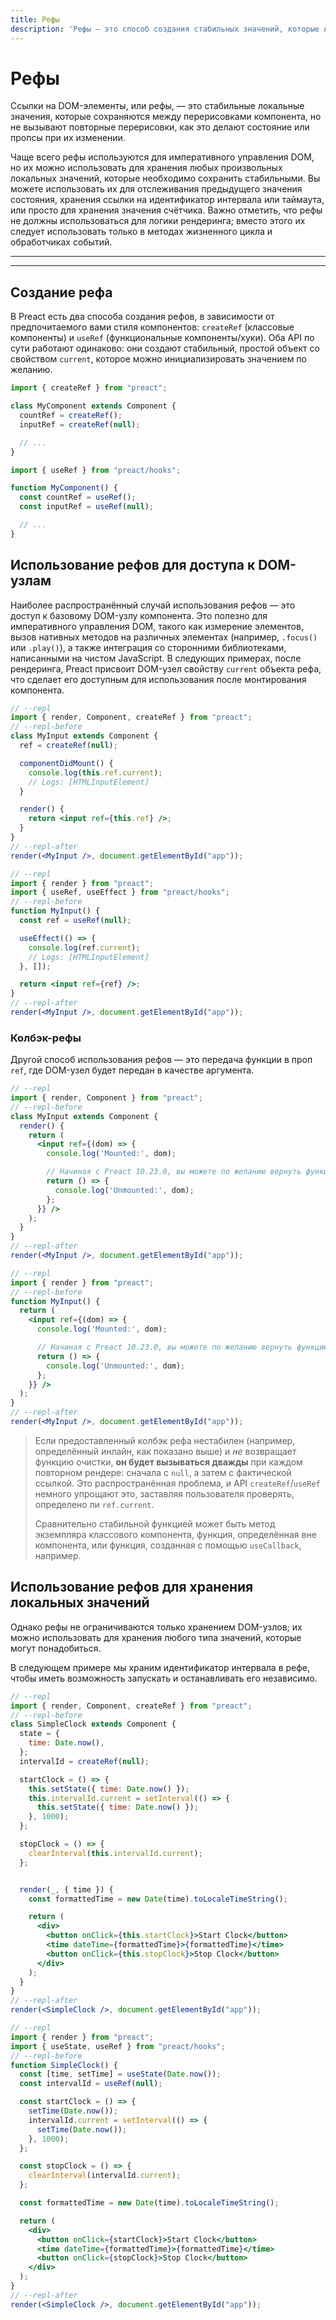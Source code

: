 ```yaml
---
title: Рефы
description: 'Рефы — это способ создания стабильных значений, которые локальны для экземпляра компонента и сохраняются между перерисовками.'
---
```


# Рефы

Ссылки на DOM-элементы, или рефы, — это стабильные локальные значения, которые сохраняются между перерисовками компонента, но не вызывают повторные перерисовки, как это делают состояние или пропсы при их изменении.

Чаще всего рефы используются для императивного управления DOM, но их можно использовать для хранения любых произвольных локальных значений, которые необходимо сохранить стабильными. Вы можете использовать их для отслеживания предыдущего значения состояния, хранения ссылки на идентификатор интервала или таймаута, или просто для хранения значения счётчика. Важно отметить, что рефы не должны использоваться для логики рендеринга; вместо этого их следует использовать только в методах жизненного цикла и обработчиках событий.

---

<toc></toc>

---

## Создание рефа

В Preact есть два способа создания рефов, в зависимости от предпочитаемого вами стиля компонентов: `createRef` (классовые компоненты) и `useRef` (функциональные компоненты/хуки). Оба API по сути работают одинаково: они создают стабильный, простой объект со свойством `current`, которое можно инициализировать значением по желанию.

<tab-group tabstring="Classes, Hooks">

```jsx
import { createRef } from "preact";

class MyComponent extends Component {
  countRef = createRef();
  inputRef = createRef(null);

  // ...
}
```

```jsx
import { useRef } from "preact/hooks";

function MyComponent() {
  const countRef = useRef();
  const inputRef = useRef(null);

  // ...
}
```

</tab-group>

## Использование рефов для доступа к DOM-узлам

Наиболее распространённый случай использования рефов — это доступ к базовому DOM-узлу компонента. Это полезно для императивного управления DOM, такого как измерение элементов, вызов нативных методов на различных элементах (например, `.focus()` или `.play()`), а также интеграция со сторонними библиотеками, написанными на чистом JavaScript. В следующих примерах, после рендеринга, Preact присвоит DOM-узел свойству `current` объекта рефа, что сделает его доступным для использования после монтирования компонента.

<tab-group tabstring="Classes, Hooks">

```jsx
// --repl
import { render, Component, createRef } from "preact";
// --repl-before
class MyInput extends Component {
  ref = createRef(null);

  componentDidMount() {
    console.log(this.ref.current);
    // Logs: [HTMLInputElement]
  }

  render() {
    return <input ref={this.ref} />;
  }
}
// --repl-after
render(<MyInput />, document.getElementById("app"));
```

```jsx
// --repl
import { render } from "preact";
import { useRef, useEffect } from "preact/hooks";
// --repl-before
function MyInput() {
  const ref = useRef(null);

  useEffect(() => {
    console.log(ref.current);
    // Logs: [HTMLInputElement]
  }, []);

  return <input ref={ref} />;
}
// --repl-after
render(<MyInput />, document.getElementById("app"));
```

</tab-group>

### Колбэк-рефы

Другой способ использования рефов — это передача функции в проп `ref`, где DOM-узел будет передан в качестве аргумента.


<tab-group tabstring="Classes, Hooks">

```jsx
// --repl
import { render, Component } from "preact";
// --repl-before
class MyInput extends Component {
  render() {
    return (
      <input ref={(dom) => {
        console.log('Mounted:', dom);

        // Начиная с Preact 10.23.0, вы можете по желанию вернуть функцию очистки
        return () => {
          console.log('Unmounted:', dom);
        };
      }} />
    );
  }
}
// --repl-after
render(<MyInput />, document.getElementById("app"));
```

```jsx
// --repl
import { render } from "preact";
// --repl-before
function MyInput() {
  return (
    <input ref={(dom) => {
      console.log('Mounted:', dom);

      // Начиная с Preact 10.23.0, вы можете по желанию вернуть функцию очистки
      return () => {
        console.log('Unmounted:', dom);
      };
    }} />
  );
}
// --repl-after
render(<MyInput />, document.getElementById("app"));
```

</tab-group>

> Если предоставленный колбэк рефа нестабилен (например, определённый инлайн, как показано выше) и _не_ возвращает функцию очистки, **он будет вызываться дважды** при каждом повторном рендере: сначала с `null`, а затем с фактической ссылкой. Это распространённая проблема, и API `createRef`/`useRef` немного упрощают это, заставляя пользователя проверять, определено ли `ref.current`.
>
> Сравнительно стабильной функцией может быть метод экземпляра классового компонента, функция, определённая вне компонента, или функция, созданная с помощью `useCallback`, например.

## Использование рефов для хранения локальных значений

Однако рефы не ограничиваются только хранением DOM-узлов; их можно использовать для хранения любого типа значений, которые могут понадобиться.

В следующем примере мы храним идентификатор интервала в рефе, чтобы иметь возможность запускать и останавливать его независимо.

<tab-group tabstring="Classes, Hooks">

```jsx
// --repl
import { render, Component, createRef } from "preact";
// --repl-before
class SimpleClock extends Component {
  state = {
    time: Date.now(),
  };
  intervalId = createRef(null);

  startClock = () => {
    this.setState({ time: Date.now() });
    this.intervalId.current = setInterval(() => {
      this.setState({ time: Date.now() });
    }, 1000);
  };

  stopClock = () => {
    clearInterval(this.intervalId.current);
  };


  render(_, { time }) {
    const formattedTime = new Date(time).toLocaleTimeString();

    return (
      <div>
        <button onClick={this.startClock}>Start Clock</button>
        <time dateTime={formattedTime}>{formattedTime}</time>
        <button onClick={this.stopClock}>Stop Clock</button>
      </div>
    );
  }
}
// --repl-after
render(<SimpleClock />, document.getElementById("app"));
```

```jsx
// --repl
import { render } from "preact";
import { useState, useRef } from "preact/hooks";
// --repl-before
function SimpleClock() {
  const [time, setTime] = useState(Date.now());
  const intervalId = useRef(null);

  const startClock = () => {
    setTime(Date.now());
    intervalId.current = setInterval(() => {
      setTime(Date.now());
    }, 1000);
  };

  const stopClock = () => {
    clearInterval(intervalId.current);
  };

  const formattedTime = new Date(time).toLocaleTimeString();

  return (
    <div>
      <button onClick={startClock}>Start Clock</button>
      <time dateTime={formattedTime}>{formattedTime}</time>
      <button onClick={stopClock}>Stop Clock</button>
    </div>
  );
}
// --repl-after
render(<SimpleClock />, document.getElementById("app"));
```

</tab-group>
